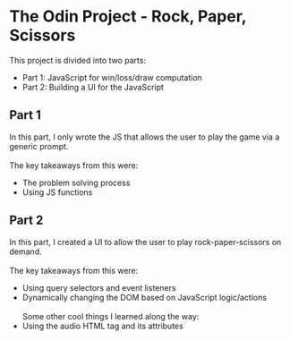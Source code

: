 # The Odin Project - Rock, Paper, Scissors
This project is divided into two parts:
- Part 1: JavaScript for win/loss/draw computation
- Part 2: Building a UI for the JavaScript

## Part 1
In this part, I only wrote the JS that allows the user to play the game via a generic prompt.
<br><br>
The key takeaways from this were:<br>
- The problem solving process
- Using JS functions

## Part 2
In this part, I created a UI to allow the user to play rock-paper-scissors on demand.
<br><br>
The key takeaways from this were:<br>
- Using query selectors and event listeners
- Dynamically changing the DOM based on JavaScript logic/actions
<br><br>
Some other cool things I learned along the way:<br>
- Using the audio HTML tag and its attributes